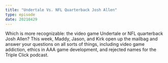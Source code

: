 ```yaml
---
title: "Undertale Vs. NFL Quarterback Josh Allen"
type: episode
date: 20210429
---
```

Which is more recognizable: the video game Undertale or NFL quarterback Josh Allen? This week, Maddy, Jason, and Kirk open up the mailbag and answer your questions on all sorts of things, including video game addiction, ethics in AAA game development, and rejected names for the Triple Click podcast.